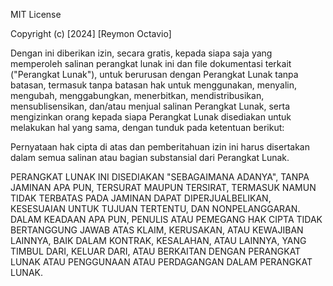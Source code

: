 MIT License

Copyright (c) [2024] [Reymon Octavio]

Dengan ini diberikan izin, secara gratis, kepada siapa saja yang memperoleh salinan perangkat lunak ini dan file dokumentasi terkait ("Perangkat Lunak"), untuk berurusan dengan Perangkat Lunak tanpa batasan, termasuk tanpa batasan hak untuk menggunakan, menyalin, mengubah, menggabungkan, menerbitkan, mendistribusikan, mensublisensikan, dan/atau menjual salinan Perangkat Lunak, serta mengizinkan orang kepada siapa Perangkat Lunak disediakan untuk melakukan hal yang sama, dengan tunduk pada ketentuan berikut:

Pernyataan hak cipta di atas dan pemberitahuan izin ini harus disertakan dalam semua salinan atau bagian substansial dari Perangkat Lunak.

PERANGKAT LUNAK INI DISEDIAKAN "SEBAGAIMANA ADANYA", TANPA JAMINAN APA PUN, TERSURAT MAUPUN TERSIRAT, TERMASUK NAMUN TIDAK TERBATAS PADA JAMINAN DAPAT DIPERJUALBELIKAN, KESESUAIAN UNTUK TUJUAN TERTENTU, DAN NONPELANGGARAN. DALAM KEADAAN APA PUN, PENULIS ATAU PEMEGANG HAK CIPTA TIDAK BERTANGGUNG JAWAB ATAS KLAIM, KERUSAKAN, ATAU KEWAJIBAN LAINNYA, BAIK DALAM KONTRAK, KESALAHAN, ATAU LAINNYA, YANG TIMBUL DARI, KELUAR DARI, ATAU BERKAITAN DENGAN PERANGKAT LUNAK ATAU PENGGUNAAN ATAU PERDAGANGAN DALAM PERANGKAT LUNAK.
